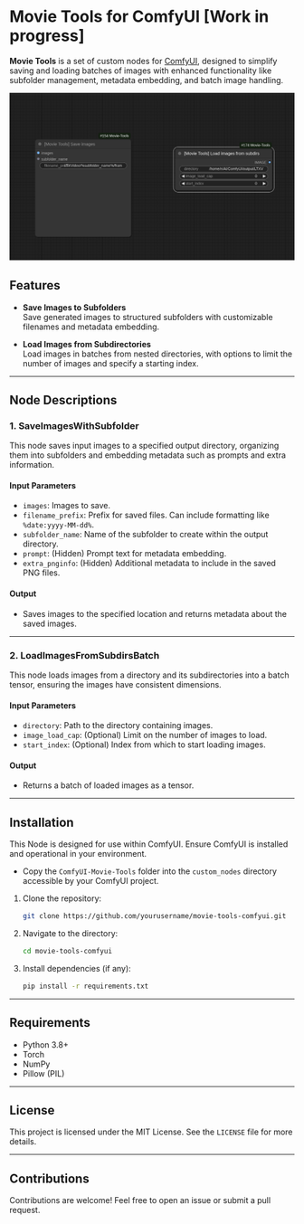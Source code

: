 # Movie Tools for ComfyUI [Work in progress]

**Movie Tools** is a set of custom nodes for [ComfyUI](https://github.com/comfyanonymous/ComfyUI), designed to simplify saving and loading batches of images with enhanced functionality like subfolder management, metadata embedding, and batch image handling.

![Screenshot](screen.png)


## Features

- **Save Images to Subfolders**  
  Save generated images to structured subfolders with customizable filenames and metadata embedding.

- **Load Images from Subdirectories**  
  Load images in batches from nested directories, with options to limit the number of images and specify a starting index.

---

## Node Descriptions

### 1. **SaveImagesWithSubfolder**
This node saves input images to a specified output directory, organizing them into subfolders and embedding metadata such as prompts and extra information.

#### **Input Parameters**
- `images`: Images to save.  
- `filename_prefix`: Prefix for saved files. Can include formatting like `%date:yyyy-MM-dd%`.  
- `subfolder_name`: Name of the subfolder to create within the output directory.  
- `prompt`: (Hidden) Prompt text for metadata embedding.  
- `extra_pnginfo`: (Hidden) Additional metadata to include in the saved PNG files.

#### **Output**
- Saves images to the specified location and returns metadata about the saved images.

---

### 2. **LoadImagesFromSubdirsBatch**
This node loads images from a directory and its subdirectories into a batch tensor, ensuring the images have consistent dimensions.

#### **Input Parameters**
- `directory`: Path to the directory containing images.  
- `image_load_cap`: (Optional) Limit on the number of images to load.  
- `start_index`: (Optional) Index from which to start loading images.

#### **Output**
- Returns a batch of loaded images as a tensor.

---

## Installation

This Node is designed for use within ComfyUI. Ensure ComfyUI is installed and operational in your environment. 

 - Copy the `ComfyUI-Movie-Tools` folder into the `custom_nodes` directory accessible by your ComfyUI project.

1. Clone the repository:
   ```bash
   git clone https://github.com/yourusername/movie-tools-comfyui.git
   ```
2. Navigate to the directory:
   ```bash
   cd movie-tools-comfyui
   ```
3. Install dependencies (if any):
   ```bash
   pip install -r requirements.txt
   ```

---

## Requirements

- Python 3.8+
- Torch
- NumPy
- Pillow (PIL)

---

## License

This project is licensed under the MIT License. See the `LICENSE` file for more details.

---

## Contributions

Contributions are welcome! Feel free to open an issue or submit a pull request.
